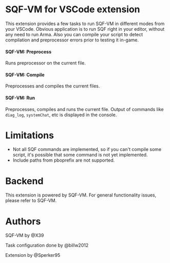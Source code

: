 # SQF-VM for VSCode extension

This extension provides a few tasks to run SQF-VM in different modes from your VSCode.
Obvious application is to run SQF right in your editor, without any need to run Arma. Also you can compile your script to detect compilation and preprocessor errors prior to testing it in-game.

#### SQF-VM: Preprocess
Runs preprocessor on the current file.

#### SQF-VM: Compile
Preprocesses and compiles the current files.

#### SQF-VM: Run
Preprocesses, compiles and runs the current file. Output of commands like `diag_log`, `systemChat`, etc is displayed in the console.

# Limitations
- Not all SQF commands are implemented, so if you can't compile some script, it's possible that some command is not yet implemented.
- Include paths from pboprefix are not supported.

# Backend
This extension is powered by SQF-VM. For general functionality issues, please refer to SQF-VM.

# Authors
SQF-VM by @X39

Task configuration done by @billw2012

Extension by @Sperker95
